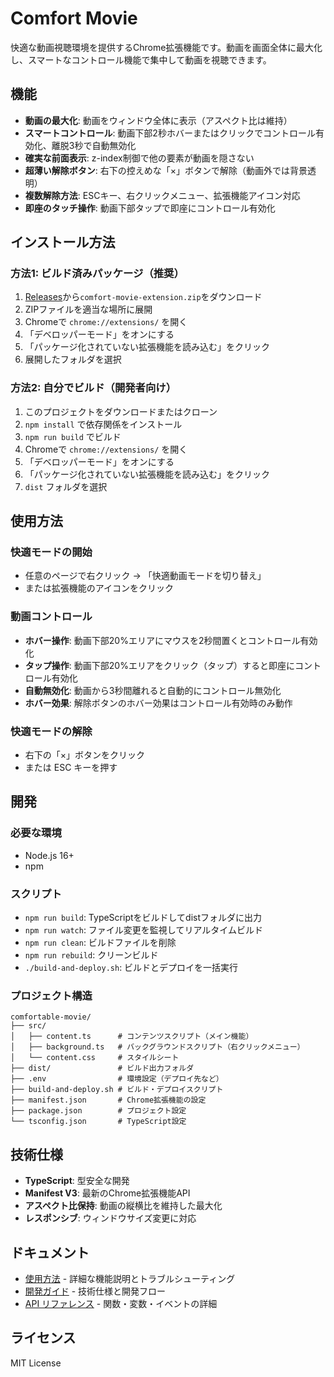 # Comfort Movie

快適な動画視聴環境を提供するChrome拡張機能です。動画を画面全体に最大化し、スマートなコントロール機能で集中して動画を視聴できます。

## 機能

- **動画の最大化**: 動画をウィンドウ全体に表示（アスペクト比は維持）
- **スマートコントロール**: 動画下部2秒ホバーまたはクリックでコントロール有効化、離脱3秒で自動無効化
- **確実な前面表示**: z-index制御で他の要素が動画を隠さない
- **超薄い解除ボタン**: 右下の控えめな「×」ボタンで解除（動画外では背景透明）
- **複数解除方法**: ESCキー、右クリックメニュー、拡張機能アイコン対応
- **即座のタッチ操作**: 動画下部タップで即座にコントロール有効化

## インストール方法

### 方法1: ビルド済みパッケージ（推奨）
1. [Releases](https://github.com/TomoTom0/ComfortableMovie/releases)から`comfort-movie-extension.zip`をダウンロード
2. ZIPファイルを適当な場所に展開
3. Chromeで `chrome://extensions/` を開く
4. 「デベロッパーモード」をオンにする
5. 「パッケージ化されていない拡張機能を読み込む」をクリック
6. 展開したフォルダを選択

### 方法2: 自分でビルド（開発者向け）
1. このプロジェクトをダウンロードまたはクローン
2. `npm install` で依存関係をインストール
3. `npm run build` でビルド
4. Chromeで `chrome://extensions/` を開く
5. 「デベロッパーモード」をオンにする
6. 「パッケージ化されていない拡張機能を読み込む」をクリック
7. `dist` フォルダを選択

## 使用方法

### 快適モードの開始
- 任意のページで右クリック → 「快適動画モードを切り替え」
- または拡張機能のアイコンをクリック

### 動画コントロール
- **ホバー操作**: 動画下部20%エリアにマウスを2秒間置くとコントロール有効化
- **タップ操作**: 動画下部20%エリアをクリック（タップ）すると即座にコントロール有効化
- **自動無効化**: 動画から3秒間離れると自動的にコントロール無効化
- **ホバー効果**: 解除ボタンのホバー効果はコントロール有効時のみ動作

### 快適モードの解除
- 右下の「×」ボタンをクリック
- または ESC キーを押す

## 開発

### 必要な環境
- Node.js 16+
- npm

### スクリプト
- `npm run build`: TypeScriptをビルドしてdistフォルダに出力
- `npm run watch`: ファイル変更を監視してリアルタイムビルド
- `npm run clean`: ビルドファイルを削除
- `npm run rebuild`: クリーンビルド
- `./build-and-deploy.sh`: ビルドとデプロイを一括実行

### プロジェクト構造
```
comfortable-movie/
├── src/
│   ├── content.ts      # コンテンツスクリプト（メイン機能）
│   ├── background.ts   # バックグラウンドスクリプト（右クリックメニュー）
│   └── content.css     # スタイルシート
├── dist/               # ビルド出力フォルダ
├── .env                # 環境設定（デプロイ先など）
├── build-and-deploy.sh # ビルド・デプロイスクリプト
├── manifest.json       # Chrome拡張機能の設定
├── package.json        # プロジェクト設定
└── tsconfig.json       # TypeScript設定
```

## 技術仕様

- **TypeScript**: 型安全な開発
- **Manifest V3**: 最新のChrome拡張機能API
- **アスペクト比保持**: 動画の縦横比を維持した最大化
- **レスポンシブ**: ウィンドウサイズ変更に対応

## ドキュメント

- [使用方法](doc/user/usage.md) - 詳細な機能説明とトラブルシューティング
- [開発ガイド](doc/dev/development.md) - 技術仕様と開発フロー
- [API リファレンス](doc/dev/api.md) - 関数・変数・イベントの詳細

## ライセンス

MIT License